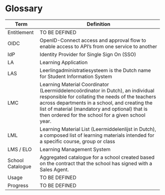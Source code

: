 # Glossary

| Term | Definition |
|---|---|
| Entitlement | TO BE DEFINED |
| OIDC | OpenID-Connect access and approval flow to enable access to API’s from one service to another |
| IdP | Identity Provider for Single Sign On (SSO) |
| LA | Learning Application |
| LAS | Leerlingadministratiesysteem is the Dutch name for Student Information System |
| LMC | Learning Material Coordinator (Leermiddelencoördinator in Dutch), an individual responsible for collating the needs of the teachers across departments in a school, and creating the list of material (mandatory and optional) that is then ordered for the school for a given school year.|
| LML | Learning Material List (Leermiddelenlijst in Dutch), a composed list of learning materials intended for a specific course, group or class |
| LMS / ELO | Learning Management System |
| School Catalogue | Aggregated catalogue for a school created based on the contract that the school has signed with a Sales Agent. |
| Usage | TO BE DEFINED |
| Progress | TO BE DEFINED |